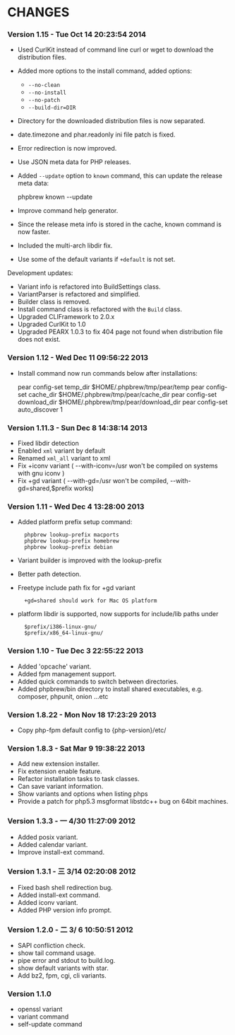 CHANGES
=======

### Version 1.15 - Tue Oct 14 20:23:54 2014

- Used CurlKit instead of command line curl or wget to download the distribution files.
- Added more options to the install command, added options:
  - `--no-clean`
  - `--no-install`
  - `--no-patch`
  - `--build-dir=DIR`
- Directory for the downloaded distribution files is now separated.
- date.timezone and phar.readonly ini file patch is fixed.
- Error redirection is now improved.
- Use JSON meta data for PHP releases.
- Added `--update` option to `known` command, this can update the release meta data:

    phpbrew known --update

- Improve command help generator.
- Since the release meta info is stored in the cache, known command is now faster.
- Included the multi-arch libdir fix.
- Use some of the default variants if `+default` is not set.

Development updates:

- Variant info is refactored into BuildSettings class.
- VariantParser is refactored and simplified.
- Builder class is removed.
- Install command class is refactored with the `Build` class.
- Upgraded CLIFramework to 2.0.x
- Upgraded CurlKit to 1.0
- Upgraded PEARX 1.0.3 to fix 404 page not found when distribution file does not exist.

### Version 1.12 - Wed Dec 11 09:56:22 2013

- Install command now run commands below after installations:

    pear config-set temp_dir $HOME/.phpbrew/tmp/pear/temp
    pear config-set cache_dir $HOME/.phpbrew/tmp/pear/cache_dir
    pear config-set download_dir $HOME/.phpbrew/tmp/pear/download_dir
    pear config-set auto_discover 1

### Version 1.11.3 - Sun Dec  8 14:38:14 2013

- Fixed libdir detection
- Enabled `xml` variant by default
- Renamed `xml_all` variant to xml
- Fix +iconv variant ( --with-iconv=/usr won't be compiled on systems with gnu iconv  )
- Fix +gd variant ( --with-gd=/usr won't be compiled, --with-gd=shared,$prefix works)

### Version 1.11 - Wed Dec  4 13:28:00 2013

- Added platform prefix setup command:

        phpbrew lookup-prefix macports
        phpbrew lookup-prefix homebrew
        phpbrew lookup-prefix debian

- Variant builder is improved with the lookup-prefix
- Better path detection.
- Freetype include path fix for +gd variant


        +gd=shared should work for Mac OS platform


- platform libdir is supported, now supports for include/lib paths under 

        $prefix/i386-linux-gnu/
        $prefix/x86_64-linux-gnu/

### Version 1.10 - Tue Dec  3 22:55:22 2013

- Added 'opcache' variant.
- Added fpm management support.
- Added quick commands to switch between directories.
- Added phpbrew/bin directory to install shared executables, e.g. composer, phpunit, onion ...etc

### Version 1.8.22 - Mon Nov 18 17:23:29 2013

- Copy php-fpm default config to {php-version}/etc/

### Version 1.8.3 - Sat Mar  9 19:38:22 2013

- Add new extension installer.
- Fix extension enable feature.
- Refactor installation tasks to task classes.
- Can save variant information.
- Show variants and options when listing phps
- Provide a patch for php5.3 msgformat libstdc++ bug on 64bit machines.

### Version 1.3.3 - 一  4/30 11:27:09 2012

- Added posix variant.
- Added calendar variant.
- Improve install-ext command.

### Version 1.3.1 - 三  3/14 02:20:08 2012

- Fixed bash shell redirection bug.
- Added install-ext command.
- Added iconv variant.
- Added PHP version info prompt.

### Version 1.2.0 - 二  3/ 6 10:50:51 2012

- SAPI confliction check.
- show tail command usage.
- pipe error and stdout to build.log.
- show default variants with star.
- Add bz2, fpm, cgi, cli variants.

### Version 1.1.0

- openssl variant
- variant command
- self-update command
